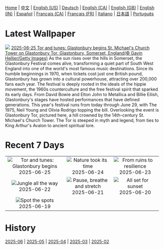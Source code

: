 [Home](../README.md) | [中文](zh-CN.md) | [English (US)](en-US.md) | [Deutsch](de-DE.md) | [English (CA)](en-CA.md) | [English (GB)](en-GB.md) | [English (IN)](en-IN.md) | [Español](es-ES.md) | [Français (CA)](fr-CA.md) | [Français (FR)](fr-FR.md) | [Italiano](it-IT.md) | [日本語](ja-JP.md) | [Português](pt-BR.md)

# Latest Wallpaper
![](https://www.bing.com/th?id=OHR.GlastonburyScenic_EN-IN0972355097_UHD.jpg)
[2025-06-25 Tor and tunes: Glastonbury begins St. Michael's Church Tower on Glastonbury Tor, Glastonbury, Somerset, England(© Gavin Hellier/Getty Images)](https://www.bing.com/th?id=OHR.GlastonburyScenic_EN-IN0972355097_UHD.jpg)
As the sun rises over the hills in Somerset, the Glastonbury Festival comes alive, transforming a quiet part of South West England into one of the world's most famous music destinations. Since its humble beginnings in 1970, when tickets cost just one British pound, Glastonbury has grown into a cultural powerhouse, attracting over 200,000 fans each year. The festival is deeply rooted in the ideals of the hippie movement, the 1960s counterculture and the free festival spirit that sparked its early days. From David Bowie and Elton John to Metallica and Billie Eilish, Glastonbury's stages have hosted performances that have defined generations. This year's festival runs from today through June 29, with The 1975, Neil Young and Olivia Rodrigo topping the bill. Overlooking the event is Glastonbury Tor, pictured here, a hill crowned by the 14th-century St. Michael's Church Tower. The Tor is steeped in myth and legend, from ties to King Arthur's Avalon to ancient spiritual lore.

# Recent 7 Days
|  |  |  |
|:---:|:---:|:---:|
| ![](https://www.bing.com/th?id=OHR.GlastonburyScenic_EN-IN0972355097_400x240.jpg "Tor and tunes: Glastonbury begins") 2025-06-25 | ![](https://www.bing.com/th?id=OHR.DelicateArch_EN-IN0498341649_400x240.jpg "Nature took its time") 2025-06-24 | ![](https://www.bing.com/th?id=OHR.DresdenElbe_EN-IN0311228485_400x240.jpg "From ruins to resilience") 2025-06-23 |
| ![](https://www.bing.com/th?id=OHR.AmazonEcuador_EN-IN0140083237_400x240.jpg "Jungle all the way") 2025-06-22 | ![](https://www.bing.com/th?id=OHR.LakshmanJhula_EN-IN9788352654_400x240.jpg "Pause, breathe and stretch") 2025-06-21 | ![](https://www.bing.com/th?id=OHR.IcelandSolstice_EN-IN9654538547_400x240.jpg "All set for sunset") 2025-06-20 |
| ![](https://www.bing.com/th?id=OHR.SerengetiGiraffe_EN-IN1923240372_400x240.jpg "Spot the spots") 2025-06-19 |  |  |

# History
[2025-06](../archives/wallpaper/en-IN/w_2025_06.md) | [2025-05](../archives/wallpaper/en-IN/w_2025_05.md) | [2025-04](../archives/wallpaper/en-IN/w_2025_04.md) | [2025-03](../archives/wallpaper/en-IN/w_2025_03.md) | [2025-02](../archives/wallpaper/en-IN/w_2025_02.md)
